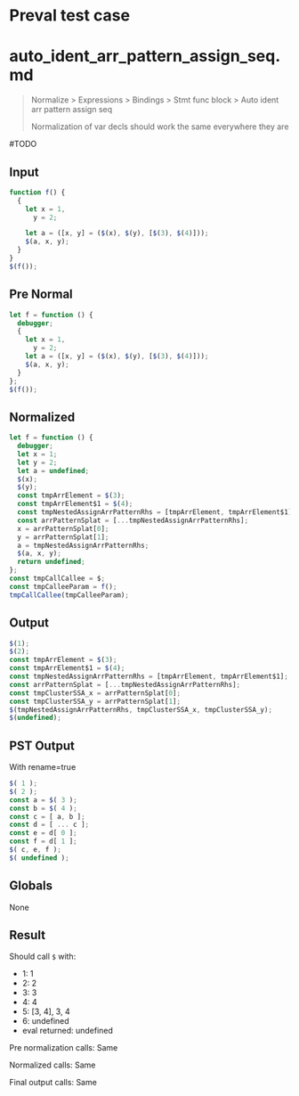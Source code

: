 # Preval test case

# auto_ident_arr_pattern_assign_seq.md

> Normalize > Expressions > Bindings > Stmt func block > Auto ident arr pattern assign seq
>
> Normalization of var decls should work the same everywhere they are

#TODO

## Input

`````js filename=intro
function f() {
  {
    let x = 1,
      y = 2;

    let a = ([x, y] = ($(x), $(y), [$(3), $(4)]));
    $(a, x, y);
  }
}
$(f());
`````

## Pre Normal

`````js filename=intro
let f = function () {
  debugger;
  {
    let x = 1,
      y = 2;
    let a = ([x, y] = ($(x), $(y), [$(3), $(4)]));
    $(a, x, y);
  }
};
$(f());
`````

## Normalized

`````js filename=intro
let f = function () {
  debugger;
  let x = 1;
  let y = 2;
  let a = undefined;
  $(x);
  $(y);
  const tmpArrElement = $(3);
  const tmpArrElement$1 = $(4);
  const tmpNestedAssignArrPatternRhs = [tmpArrElement, tmpArrElement$1];
  const arrPatternSplat = [...tmpNestedAssignArrPatternRhs];
  x = arrPatternSplat[0];
  y = arrPatternSplat[1];
  a = tmpNestedAssignArrPatternRhs;
  $(a, x, y);
  return undefined;
};
const tmpCallCallee = $;
const tmpCalleeParam = f();
tmpCallCallee(tmpCalleeParam);
`````

## Output

`````js filename=intro
$(1);
$(2);
const tmpArrElement = $(3);
const tmpArrElement$1 = $(4);
const tmpNestedAssignArrPatternRhs = [tmpArrElement, tmpArrElement$1];
const arrPatternSplat = [...tmpNestedAssignArrPatternRhs];
const tmpClusterSSA_x = arrPatternSplat[0];
const tmpClusterSSA_y = arrPatternSplat[1];
$(tmpNestedAssignArrPatternRhs, tmpClusterSSA_x, tmpClusterSSA_y);
$(undefined);
`````

## PST Output

With rename=true

`````js filename=intro
$( 1 );
$( 2 );
const a = $( 3 );
const b = $( 4 );
const c = [ a, b ];
const d = [ ... c ];
const e = d[ 0 ];
const f = d[ 1 ];
$( c, e, f );
$( undefined );
`````

## Globals

None

## Result

Should call `$` with:
 - 1: 1
 - 2: 2
 - 3: 3
 - 4: 4
 - 5: [3, 4], 3, 4
 - 6: undefined
 - eval returned: undefined

Pre normalization calls: Same

Normalized calls: Same

Final output calls: Same
